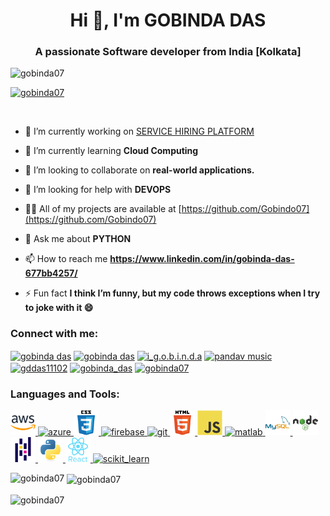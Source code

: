 <h1 align="center">Hi 👋, I'm GOBINDA DAS</h1>
<h3 align="center">A passionate Software developer from India [Kolkata]</h3>

<p align="left"> <img src="https://komarev.com/ghpvc/?username=gobinda07&label=Profile%20views&color=0e75b6&style=flat" alt="gobinda07" /> </p>

<p align="left"> <a href="https://github.com/ryo-ma/github-profile-trophy"><img src="https://github-profile-trophy.vercel.app/?username=gobinda07" alt="gobinda07" /></a> </p>

<p align="left"> <a href="https://twitter.com/" target="blank"><img src="https://img.shields.io/twitter/follow/?logo=twitter&style=for-the-badge" alt="" /></a> </p>

- 🔭 I’m currently working on [SERVICE HIRING PLATFORM](https://github.com/Gobindo07/Emergency-Service-Hiring-Platform)

- 🌱 I’m currently learning **Cloud Computing**

- 👯 I’m looking to collaborate on **real-world applications.**

- 🤝 I’m looking for help with **DEVOPS**

- 👨‍💻 All of my projects are available at [https://github.com/Gobindo07](https://github.com/Gobindo07)

- 💬 Ask me about **PYTHON**

- 📫 How to reach me **https://www.linkedin.com/in/gobinda-das-677bb4257/**

- ⚡ Fun fact **I think I’m funny, but my code throws exceptions when I try to joke with it 😄**

<h3 align="left">Connect with me:</h3>
<p align="left">
<a href="https://www.linkedin.com/in/gobinda-das-677bb4257/" target="blank"><img align="center" src="https://raw.githubusercontent.com/rahuldkjain/github-profile-readme-generator/master/src/images/icons/Social/linked-in-alt.svg" alt="gobinda das" height="30" width="40" /></a>
<a href="https://www.facebook.com/rohan.banerjee.77770/" target="blank"><img align="center" src="https://raw.githubusercontent.com/rahuldkjain/github-profile-readme-generator/master/src/images/icons/Social/facebook.svg" alt="gobinda das" height="30" width="40" /></a>
<a href="https://www.instagram.com/i_g.o.b.i.n.d.a/?hl=en" target="blank"><img align="center" src="https://raw.githubusercontent.com/rahuldkjain/github-profile-readme-generator/master/src/images/icons/Social/instagram.svg" alt="i_g.o.b.i.n.d.a" height="30" width="40" /></a>
<a href="https://www.youtube.com/@gobindadas4992" target="blank"><img align="center" src="https://raw.githubusercontent.com/rahuldkjain/github-profile-readme-generator/master/src/images/icons/Social/youtube.svg" alt="pandav music" height="30" width="40" /></a>
<a href="https://www.hackerrank.com/gddas11102" target="blank"><img align="center" src="https://raw.githubusercontent.com/rahuldkjain/github-profile-readme-generator/master/src/images/icons/Social/hackerrank.svg" alt="gddas11102" height="30" width="40" /></a>
<a href="https://codeforces.com/profile/gobinda_das" target="blank"><img align="center" src="https://raw.githubusercontent.com/rahuldkjain/github-profile-readme-generator/master/src/images/icons/Social/codeforces.svg" alt="gobinda_das" height="30" width="40" /></a>
<a href="https://www.leetcode.com/gobinda07" target="blank"><img align="center" src="https://raw.githubusercontent.com/rahuldkjain/github-profile-readme-generator/master/src/images/icons/Social/leet-code.svg" alt="gobinda07" height="30" width="40" /></a>
</p>

<h3 align="left">Languages and Tools:</h3>
<p align="left"> <a href="https://aws.amazon.com" target="_blank" rel="noreferrer"> <img src="https://raw.githubusercontent.com/devicons/devicon/master/icons/amazonwebservices/amazonwebservices-original-wordmark.svg" alt="aws" width="40" height="40"/> </a> <a href="https://azure.microsoft.com/en-in/" target="_blank" rel="noreferrer"> <img src="https://www.vectorlogo.zone/logos/microsoft_azure/microsoft_azure-icon.svg" alt="azure" width="40" height="40"/> </a> <a href="https://www.w3schools.com/css/" target="_blank" rel="noreferrer"> <img src="https://raw.githubusercontent.com/devicons/devicon/master/icons/css3/css3-original-wordmark.svg" alt="css3" width="40" height="40"/> </a> <a href="https://firebase.google.com/" target="_blank" rel="noreferrer"> <img src="https://www.vectorlogo.zone/logos/firebase/firebase-icon.svg" alt="firebase" width="40" height="40"/> </a>  <a href="https://git-scm.com/" target="_blank" rel="noreferrer"> <img src="https://www.vectorlogo.zone/logos/git-scm/git-scm-icon.svg" alt="git" width="40" height="40"/> </a> <a href="https://www.w3.org/html/" target="_blank" rel="noreferrer"> <img src="https://raw.githubusercontent.com/devicons/devicon/master/icons/html5/html5-original-wordmark.svg" alt="html5" width="40" height="40"/> </a> <a href="https://developer.mozilla.org/en-US/docs/Web/JavaScript" target="_blank" rel="noreferrer"> <img src="https://raw.githubusercontent.com/devicons/devicon/master/icons/javascript/javascript-original.svg" alt="javascript" width="40" height="40"/> </a> <a href="https://www.mathworks.com/" target="_blank" rel="noreferrer"> <img src="https://upload.wikimedia.org/wikipedia/commons/2/21/Matlab_Logo.png" alt="matlab" width="40" height="40"/> </a> <a href="https://www.mysql.com/" target="_blank" rel="noreferrer"> <img src="https://raw.githubusercontent.com/devicons/devicon/master/icons/mysql/mysql-original-wordmark.svg" alt="mysql" width="40" height="40"/> </a> <a href="https://nodejs.org" target="_blank" rel="noreferrer"> <img src="https://raw.githubusercontent.com/devicons/devicon/master/icons/nodejs/nodejs-original-wordmark.svg" alt="nodejs" width="40" height="40"/> </a> <a href="https://pandas.pydata.org/" target="_blank" rel="noreferrer"> <img src="https://raw.githubusercontent.com/devicons/devicon/2ae2a900d2f041da66e950e4d48052658d850630/icons/pandas/pandas-original.svg" alt="pandas" width="40" height="40"/> </a> <a href="https://www.python.org" target="_blank" rel="noreferrer"> <img src="https://raw.githubusercontent.com/devicons/devicon/master/icons/python/python-original.svg" alt="python" width="40" height="40"/> </a> <a href="https://reactjs.org/" target="_blank" rel="noreferrer"> <img src="https://raw.githubusercontent.com/devicons/devicon/master/icons/react/react-original-wordmark.svg" alt="react" width="40" height="40"/> </a> <a href="https://scikit-learn.org/" target="_blank" rel="noreferrer"> <img src="https://upload.wikimedia.org/wikipedia/commons/0/05/Scikit_learn_logo_small.svg" alt="scikit_learn" width="40" height="40"/> </a> </p>

<p><img align="left" src="https://github-readme-stats.vercel.app/api/top-langs?username=gobinda07&show_icons=true&locale=en&layout=compact" alt="gobinda07" /></p>

<p>&nbsp;<img align="center" src="https://github-readme-stats.vercel.app/api?username=gobinda07&show_icons=true&locale=en" alt="gobinda07" /></p>

<p><img align="center" src="https://github-readme-streak-stats.herokuapp.com/?user=gobinda07&" alt="gobinda07" /></p>
